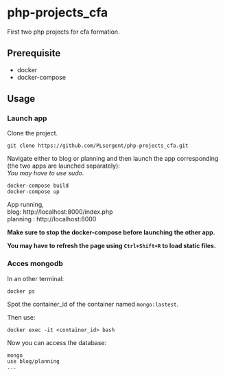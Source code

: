 # php-projects_cfa
First two php projects for cfa formation.

## Prerequisite
- docker
- docker-compose

## Usage

### Launch app

Clone the project.
```
git clone https://github.com/PLsergent/php-projects_cfa.git
```

Navigate either to blog or planning and then launch the app corresponding (the two apps are launched separately):<br>
*You may have to use sudo.*

```
docker-compose build
docker-compose up
```

App running,<br>
blog: http://localhost:8000/index.php<br>
planning : http://localhost:8000


**Make sure to stop the docker-compose before launching the other app.**

**You may have to refresh the page using `Ctrl+Shift+R` to load static files.**

### Acces mongodb

In an other terminal:
```
docker ps
```

Spot the container_id of the container named `mongo:lastest`.

Then use:
```
docker exec -it <container_id> bash
```

Now you can access the database:
```
mongo
use blog/planning
...
```
